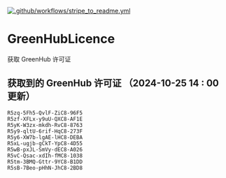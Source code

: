 [![.github/workflows/stripe_to_readme.yml](https://github.com/zjx-kimi/GreenHubLicence/actions/workflows/stripe_to_readme.yml/badge.svg)](https://github.com/zjx-kimi/GreenHubLicence/actions/workflows/stripe_to_readme.yml)
# GreenHubLicence
获取 GreenHub 许可证
## 获取到的 GreenHub 许可证 （2024-10-25 14 : 00 更新）
```
R5zq-5Fh5-QvlF-ZiC8-96F5
R5zf-XFLx-y9uU-QXC8-AF1E
R5yK-W3zx-mkdh-RvC8-8763
R5y9-qltU-6rif-HqC8-273F
R5y6-XW7b-lgAE-lHC8-DEBA
R5xL-ugjb-gCkT-YpC8-4D55
R5wB-pxJL-SmVy-dEC8-A026
R5vC-Qsac-xdIh-fMC8-1038
R5tm-3BMQ-Gttr-9YC8-B1DD
R5sB-7Beo-pHhN-JhC8-2BD8
```
